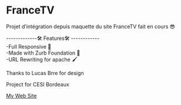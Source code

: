 # FranceTV
Projet d’intégration depuis maquette du site FranceTV fait en cours 😎 <br>

-------------🛠 Features🛠 ------------<br>
-Full Responsive 📱<br>
-Made with Zurb Foundation 🧬<br>
-URL Rewriting for apache 🖌<br>


Thanks to Lucas Brre for design

Project for CESI Bordeaux

<a href="https://ezze-indev.com">My Web Site</a>
